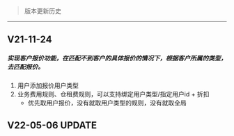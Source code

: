>版本更新历史
---
## V21-11-24

##### 实现客户报价功能，在匹配不到客户的具体报价的情况下，根据客户所属的类型，去匹配报价。
1.  用户添加报价用户类型
2.  业务费用规则、仓租费规则，可以支持绑定用户类型/指定用户id + 折扣
    * 优先取用户报价，没有就取用户类型的规则，没有就取全局

## V22-05-06 UPDATE